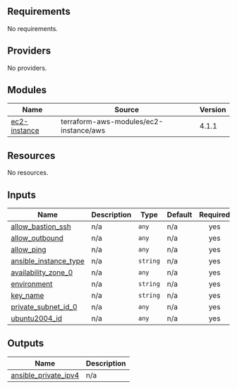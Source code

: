 <!-- BEGIN_TF_DOCS -->
## Requirements

No requirements.

## Providers

No providers.

## Modules

| Name | Source | Version |
|------|--------|---------|
| <a name="module_ec2-instance"></a> [ec2-instance](#module\_ec2-instance) | terraform-aws-modules/ec2-instance/aws | 4.1.1 |

## Resources

No resources.

## Inputs

| Name | Description | Type | Default | Required |
|------|-------------|------|---------|:--------:|
| <a name="input_allow_bastion_ssh"></a> [allow\_bastion\_ssh](#input\_allow\_bastion\_ssh) | n/a | `any` | n/a | yes |
| <a name="input_allow_outbound"></a> [allow\_outbound](#input\_allow\_outbound) | n/a | `any` | n/a | yes |
| <a name="input_allow_ping"></a> [allow\_ping](#input\_allow\_ping) | n/a | `any` | n/a | yes |
| <a name="input_ansible_instance_type"></a> [ansible\_instance\_type](#input\_ansible\_instance\_type) | n/a | `string` | n/a | yes |
| <a name="input_availability_zone_0"></a> [availability\_zone\_0](#input\_availability\_zone\_0) | n/a | `any` | n/a | yes |
| <a name="input_environment"></a> [environment](#input\_environment) | n/a | `string` | n/a | yes |
| <a name="input_key_name"></a> [key\_name](#input\_key\_name) | n/a | `string` | n/a | yes |
| <a name="input_private_subnet_id_0"></a> [private\_subnet\_id\_0](#input\_private\_subnet\_id\_0) | n/a | `any` | n/a | yes |
| <a name="input_ubuntu2004_id"></a> [ubuntu2004\_id](#input\_ubuntu2004\_id) | n/a | `any` | n/a | yes |

## Outputs

| Name | Description |
|------|-------------|
| <a name="output_ansible_private_ipv4"></a> [ansible\_private\_ipv4](#output\_ansible\_private\_ipv4) | n/a |
<!-- END_TF_DOCS -->